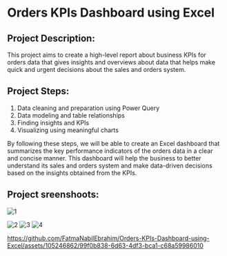 
# Orders KPIs Dashboard using Excel

## Project Description:
This project aims to create a high-level report about business KPIs for orders data that gives insights and overviews about data that helps make quick and urgent decisions about the sales and orders system.

## Project Steps:
1. Data cleaning and preparation using Power Query
2. Data modeling and table relationships
3. Finding insights and KPIs
4. Visualizing using meaningful charts

By following these steps, we will be able to create an Excel dashboard that summarizes the key performance indicators of the orders data in a clear and concise manner. This dashboard will help the business to better understand its sales and orders system and make data-driven decisions based on the insights obtained from the KPIs.

## Project sreenshoots:
![1](https://github.com/FatmaNabilEbrahim/Orders-KPIs-Dashboard-using-Excel/assets/105246862/2b93038e-7c06-477e-a63c-8c58ff52f7a8)

![2](https://github.com/FatmaNabilEbrahim/Orders-KPIs-Dashboard-using-Excel/assets/105246862/8c468845-869a-4e0c-bf7d-62425eb883c6)
![3](https://github.com/FatmaNabilEbrahim/Orders-KPIs-Dashboard-using-Excel/assets/105246862/87a83a91-e1ff-4db1-9fdb-fe2ea6faf86b)
![4](https://github.com/FatmaNabilEbrahim/Orders-KPIs-Dashboard-using-Excel/assets/105246862/cc4b95dc-8087-488b-8906-8b217a681b3c)




https://github.com/FatmaNabilEbrahim/Orders-KPIs-Dashboard-using-Excel/assets/105246862/99f0b838-6d63-4df3-bca1-c68a59986010

